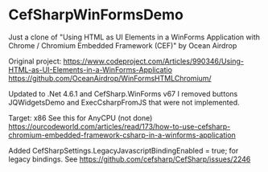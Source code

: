# CefSharpWinFormsDemo
Just a clone of "Using HTML as UI Elements in a WinForms Application with Chrome / Chromium Embedded Framework (CEF)" by Ocean Airdrop

Original project:
https://www.codeproject.com/Articles/990346/Using-HTML-as-UI-Elements-in-a-WinForms-Applicatio
https://github.com/OceanAirdrop/WinFormsHTMLChromium/

Updated to .Net 4.6.1 and CefSharp.WinForms v67
I removed buttons JQWidgetsDemo and ExecCsharpFromJS that were not implemented.

Target: x86
See this for AnyCPU (not done) https://ourcodeworld.com/articles/read/173/how-to-use-cefsharp-chromium-embedded-framework-csharp-in-a-winforms-application

Added CefSharpSettings.LegacyJavascriptBindingEnabled = true; for legacy bindings. See https://github.com/cefsharp/CefSharp/issues/2246
